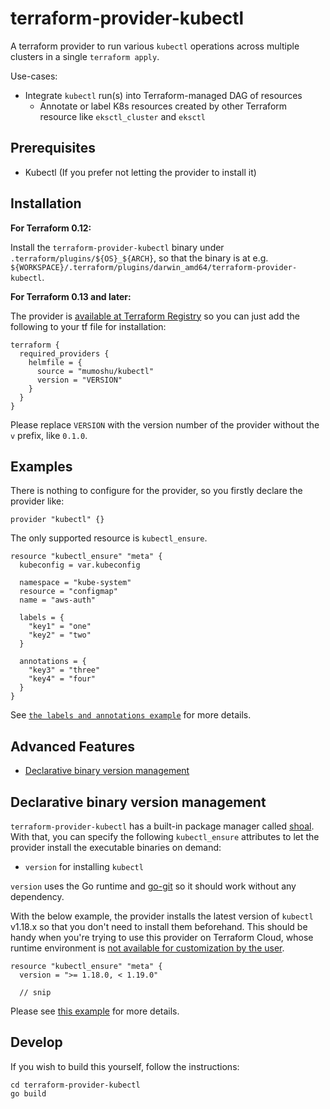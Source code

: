 # terraform-provider-kubectl

A terraform provider to run various `kubectl` operations across multiple clusters in a single `terraform apply`.

Use-cases:

- Integrate `kubectl` run(s) into Terraform-managed DAG of resources
  - Annotate or label K8s resources created by other Terraform resource like `eksctl_cluster` and `eksctl`

## Prerequisites

- Kubectl (If you prefer not letting the provider to install it)

## Installation

**For Terraform 0.12:**

Install the `terraform-provider-kubectl` binary under `.terraform/plugins/${OS}_${ARCH}`, so that the binary is at e.g. `${WORKSPACE}/.terraform/plugins/darwin_amd64/terraform-provider-kubectl`.

**For Terraform 0.13 and later:**

The provider is [available at Terraform Registry](https://registry.terraform.io/providers/mumoshu/kubectl/latest?pollNotifications=true) so you can just add the following to your tf file for installation:

```
terraform {
  required_providers {
    helmfile = {
      source = "mumoshu/kubectl"
      version = "VERSION"
    }
  }
}
```

Please replace `VERSION` with the version number of the provider without the `v` prefix, like `0.1.0`. 

## Examples

There is nothing to configure for the provider, so you firstly declare the provider like:

```
provider "kubectl" {}
```

The only supported resource is `kubectl_ensure`.

```hcl
resource "kubectl_ensure" "meta" {
  kubeconfig = var.kubeconfig

  namespace = "kube-system"
  resource = "configmap"
  name = "aws-auth"

  labels = {
    "key1" = "one"
    "key2" = "two"
  }

  annotations = {
    "key3" = "three"
    "key4" = "four"
  }
}
```

See [`the labels and annotations example`](./example/testdata/01-bootstrap) for more details.

## Advanced Features

- [Declarative binary version management](#declarative-binary-version-management)

## Declarative binary version management

`terraform-provider-kubectl` has a built-in package manager called [shoal](https://github.com/mumoshu/shoal).
With that, you can specify the following `kubectl_ensure` attributes to let the provider install the executable binaries on demand:

- `version` for installing `kubectl`

`version` uses the Go runtime and [go-git](https://github.com/go-git/go-git) so it should work without any dependency.

With the below example, the provider installs the latest version of `kubectl` v1.18.x so that you don't need to install them beforehand.
This should be handy when you're trying to use this provider on Terraform Cloud, whose runtime environment is [not available for customization by the user](https://www.terraform.io/docs/cloud/run/run-environment.html).    

```hcl-terraform
resource "kubectl_ensure" "meta" {
  version = ">= 1.18.0, < 1.19.0"

  // snip
```

Please see [this example](./example/testdata/02-shoal) for more details.

## Develop
If you wish to build this yourself, follow the instructions:

	cd terraform-provider-kubectl
	go build
